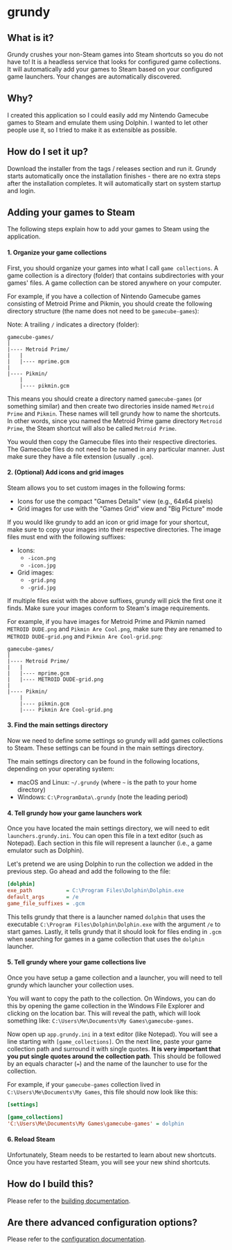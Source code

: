 # grundy

## What is it?
Grundy crushes your non-Steam games into Steam shortcuts so you do not have to!
It is a headless service that looks for configured game collections. It will
automatically add your games to Steam based on your configured game launchers.
Your changes are automatically discovered.

## Why?
I created this application so I could easily add my Nintendo Gamecube games
to Steam and emulate them using Dolphin. I wanted to let other people use it,
so I tried to make it as extensible as possible.

## How do I set it up?
Download the installer from the tags / releases section and run it. Grundy
starts automatically once the installation finishes - there are no extra
steps after the installation completes. It will automatically start on system
startup and login.

## Adding your games to Steam
The following steps explain how to add your games to Steam using
the application.

#### 1. Organize your game collections
First, you should organize your games into what I call `game collections`.
A game collection is a directory (folder) that contains subdirectories with
your games' files. A game collection can be stored anywhere on your computer.

For example, if you have a collection of Nintendo Gamecube games consisting
of Metroid Prime and Pikmin, you should create the following directory
structure (the name does not need to be `gamecube-games`):

Note: A trailing `/` indicates a directory (folder):
```
gamecube-games/
|
|---- Metroid Prime/
|   |
|   |---- mprime.gcm
|
|---- Pikmin/
    |
    |---- pikmin.gcm
```

This means you should create a directory named `gamecube-games` (or something
similar) and then create two directories inside named `Metroid Prime` and
`Pikmin`. These names will tell grundy how to name the shortcuts. In other
words, since you named the Metroid Prime game directory `Metroid Prime`, the
Steam shortcut will also be called `Metroid Prime`.

You would then copy the Gamecube files into their respective directories. The
Gamecube files do not need to be named in any particular manner. Just make sure
they have a file extension (usually `.gcm`).

#### 2. (Optional) Add icons and grid images
Steam allows you to set custom images in the following forms:
- Icons for use the compact "Games Details" view (e.g., 64x64 pixels)
- Grid images for use with the "Games Grid" view and "Big Picture" mode

If you would like grundy to add an icon or grid image for your shortcut, make
sure to copy your images into their respective directories. The image files
must end with the following suffixes:
- Icons:
    - `-icon.png`
    - `-icon.jpg`
- Grid images:
    - `-grid.png`
    - `-grid.jpg`

If multiple files exist with the above suffixes, grundy will pick the first one
it finds. Make sure your images conform to Steam's image requirements.

For example, if you have images for Metroid Prime and Pikmin named
`METROID DUDE.png` and `Pikmin Are Cool.png`, make sure they are renamed to
`METROID DUDE-grid.png` and `Pikmin Are Cool-grid.png`:
```
gamecube-games/
|
|---- Metroid Prime/
|   |
|   |---- mprime.gcm
|   |---- METROID DUDE-grid.png
|
|---- Pikmin/
    |
    |---- pikmin.gcm
    |---- Pikmin Are Cool-grid.png
```

#### 3. Find the main settings directory
Now we need to define some settings so grundy will add games collections
to Steam. These settings can be found in the main settings directory.

The main settings directory can be found in the following locations, depending
on your operating system:

- macOS and Linux: `~/.grundy` (where `~` is the path to your home directory)
- Windows: `C:\ProgramData\.grundy` (note the leading period)

#### 4. Tell grundy how your game launchers work
Once you have located the main settings directory, we will need to edit
`launchers.grundy.ini`. You can open this file in a text editor (such as
Notepad). Each section in this file will represent a launcher (i.e., a game
emulator such as Dolphin).

Let's pretend we are using Dolphin to run the collection we added in the
previous step. Go ahead and add the following to the file:
```ini
[dolphin]
exe_path           = C:\Program Files\Dolphin\Dolphin.exe
default_args       = /e
game_file_suffixes = .gcm
```

This tells grundy that there is a launcher named `dolphin` that uses the
executable `C:\Program Files\Dolphin\Dolphin.exe` with the argument `/e`
to start games. Lastly, it tells grundy that it should look for files ending
in `.gcm` when searching for games in a game collection that uses the
`dolphin` launcher. 

#### 5. Tell grundy where your game collections live
Once you have setup a game collection and a launcher, you will need to tell
grundy which launcher your collection uses.

You will want to copy the path to the collection. On Windows, you can do this
by opening the game collection in the Windows File Explorer and clicking on the
location bar. This will reveal the path, which will look something like:
`C:\Users\Me\Documents\My Games\gamecube-games`.

Now open up `app.grundy.ini` in a text editor (like Notepad). You will see
a line starting with `[game_collections]`. On the next line, paste your game
collection path and surround it with single quotes. **It is very important that
you put single quotes around the collection path**. This should be followed by
an equals character (`=`) and the name of the launcher to use for
the collection.

For example, if your `gamecube-games` collection lived in
`C:\Users\Me\Documents\My Games`, this file should now look
like this:
```ini
[settings]

[game_collections]
'C:\Users\Me\Documents\My Games\gamecube-games' = dolphin
```

#### 6. Reload Steam
Unfortunately, Steam needs to be restarted to learn about new shortcuts.
Once you have restarted Steam, you will see your new shind shortcuts.

## How do I build this?
Please refer to the [building documentation](docs/building).

## Are there advanced configuration options?
Please refer to the [configuration documentation](docs/configuration).
